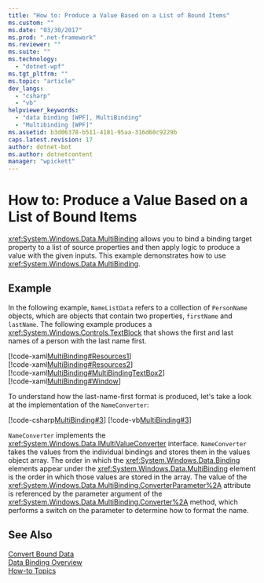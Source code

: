 ```yaml
---
title: "How to: Produce a Value Based on a List of Bound Items"
ms.custom: ""
ms.date: "03/30/2017"
ms.prod: ".net-framework"
ms.reviewer: ""
ms.suite: ""
ms.technology: 
  - "dotnet-wpf"
ms.tgt_pltfrm: ""
ms.topic: "article"
dev_langs: 
  - "csharp"
  - "vb"
helpviewer_keywords: 
  - "data binding [WPF], MultiBinding"
  - "Multibinding [WPF]"
ms.assetid: b3d06378-b511-4181-95aa-316d60c9229b
caps.latest.revision: 17
author: dotnet-bot
ms.author: dotnetcontent
manager: "wpickett"
---
```

# How to: Produce a Value Based on a List of Bound Items
<xref:System.Windows.Data.MultiBinding> allows you to bind a binding target property to a list of source properties and then apply logic to produce a value with the given inputs. This example demonstrates how to use <xref:System.Windows.Data.MultiBinding>.  
  
## Example  
 In the following example, `NameListData` refers to a collection of `PersonName` objects, which are objects that contain two properties, `firstName` and `lastName`. The following example produces a <xref:System.Windows.Controls.TextBlock> that shows the first and last names of a person with the last name first.  
  
 [!code-xaml[MultiBinding#Resources1](../../../../samples/snippets/csharp/VS_Snippets_Wpf/MultiBinding/CSharp/Window1.xaml#resources1)]  
[!code-xaml[MultiBinding#Resources2](../../../../samples/snippets/csharp/VS_Snippets_Wpf/MultiBinding/CSharp/Window1.xaml#resources2)]  
[!code-xaml[MultiBinding#MultiBindingTextBox2](../../../../samples/snippets/csharp/VS_Snippets_Wpf/MultiBinding/CSharp/Window1.xaml#multibindingtextbox2)]  
[!code-xaml[MultiBinding#Window](../../../../samples/snippets/csharp/VS_Snippets_Wpf/MultiBinding/CSharp/Window1.xaml#window)]  
  
 To understand how the last-name-first format is produced, let's take a look at the implementation of the `NameConverter`:  
  
 [!code-csharp[MultiBinding#3](../../../../samples/snippets/csharp/VS_Snippets_Wpf/MultiBinding/CSharp/NameConverter.cs#3)]
 [!code-vb[MultiBinding#3](../../../../samples/snippets/visualbasic/VS_Snippets_Wpf/MultiBinding/VisualBasic/NameConverter.vb#3)]  
  
 `NameConverter` implements the <xref:System.Windows.Data.IMultiValueConverter> interface. `NameConverter` takes the values from the individual bindings and stores them in the values object array. The order in which the <xref:System.Windows.Data.Binding> elements appear under the <xref:System.Windows.Data.MultiBinding> element is the order in which those values are stored in the array. The value of the <xref:System.Windows.Data.MultiBinding.ConverterParameter%2A> attribute is referenced by the parameter argument of the <xref:System.Windows.Data.MultiBinding.Converter%2A> method, which performs a switch on the parameter to determine how to format the name.  
  
## See Also  
 [Convert Bound Data](../../../../docs/framework/wpf/data/how-to-convert-bound-data.md)  
 [Data Binding Overview](../../../../docs/framework/wpf/data/data-binding-overview.md)  
 [How-to Topics](../../../../docs/framework/wpf/data/data-binding-how-to-topics.md)
